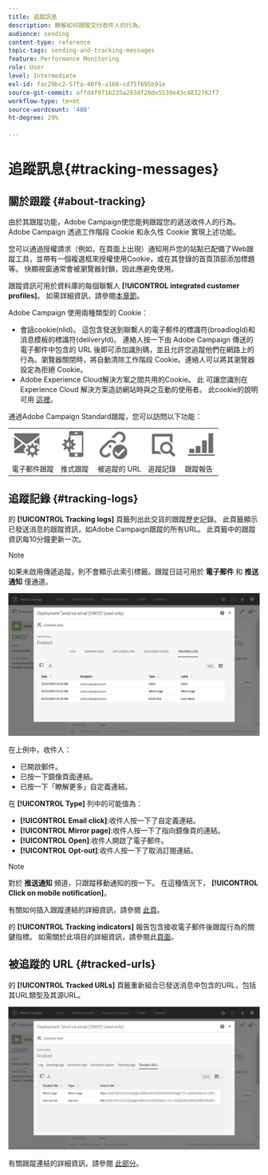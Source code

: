 ```yaml
---
title: 追蹤訊息
description: 瞭解如何跟蹤交付收件人的行為。
audience: sending
content-type: reference
topic-tags: sending-and-tracking-messages
feature: Performance Monitoring
role: User
level: Intermediate
exl-id: fac29bc2-57fa-40f9-a160-cd75f695b91e
source-git-commit: affd4f9716235a283df20de5539e43c4832762f7
workflow-type: tm+mt
source-wordcount: '480'
ht-degree: 29%

---
```


# 追蹤訊息{#tracking-messages}

## 關於跟蹤 {#about-tracking}

由於其跟蹤功能，Adobe Campaign使您能夠跟蹤您的遞送收件人的行為。 Adobe Campaign 透過工作階段 Cookie 和永久性 Cookie 實現上述功能。

您可以通過授權請求（例如，在頁面上出現）通知用戶您的站點已配備了Web跟蹤工具，並帶有一個複選框來授權使用Cookie，或在其登錄的首頁頂部添加標題等。 快顯視窗通常會被瀏覽器封鎖，因此應避免使用。

跟蹤資訊可用於資料庫的每個聯繫人 **[!UICONTROL integrated customer profiles]**。 如需詳細資訊，請參閱[本章節](../../audiences/using/integrated-customer-profile.md)。

Adobe Campaign 使用兩種類型的 Cookie：

* 會話cookie(nlid)。 這包含發送到聯繫人的電子郵件的標識符(broadlogId)和消息模板的標識符(deliveryId)。 連絡人按一下由 Adobe Campaign 傳送的電子郵件中包含的 URL 後即可添加識別碼，並且允許您追蹤他們在網路上的行為。瀏覽器關閉時，將自動清除工作階段 Cookie。連絡人可以將其瀏覽器設定為拒絕 Cookie。
* Adobe Experience Cloud解決方案之間共用的Cookie。 此 可讓您識別在 Experience Cloud 解決方案造訪網站時與之互動的使用者。 此cookie的說明可用 [這裡](https://experienceleague.adobe.com/docs/core-services/interface/ec-cookies/cookies-mc.html)。

通過Adobe Campaign Standard跟蹤，您可以訪問以下功能：

<table>
<tr>
    <td valign="top">
        <a href="../../administration/using/configuring-email-channel.md#tracking-parameters"><img width="60px" alt="條件" src="assets/icon_email_parameters.png"/></a>
    </td>
    <td valign="top">
        <a href="../../administration/using/push-tracking.md"><img width="60px" alt="條件" src="assets/icon_push_parameters.png"/></a>
    </td>
    <td valign="top">
        <a href="../../designing/using/links.md#about-tracked-urls"><img width="60px" alt="條件" src="assets/icon_url.png"/></a>
    </td>
        <td valign="top">
          <a href="../../sending/using/tracking-messages.md#tracking-logs"><img width="60px" alt="條件" src="assets/icon_log.png"/></a>
    </td>
    </td>
    <td valign="top">
          <a href="../../reporting/using/tracking-indicators.md"><img width="60px" alt="條件" src="assets/icon_report.png"/></a>
</tr>
<tr>
<td>電子郵件跟蹤</td>
<td>推式跟蹤</td>
<td>被追蹤的 URL</td>
<td>追蹤記錄</td>
<td>跟蹤報告</td>
</tr>
</table>

## 追蹤記錄 {#tracking-logs}

的 **[!UICONTROL Tracking logs]** 頁籤列出此交貨的跟蹤歷史記錄。 此頁籤顯示已發送消息的跟蹤資訊，如Adobe Campaign跟蹤的所有URL。 此頁籤中的跟蹤資訊每10分鐘更新一次。

>[!NOTE]
>
>如果未啟用傳遞追蹤，則不會顯示此索引標籤。跟蹤日誌可用於 **電子郵件** 和 **推送通知** 僅通道。

![](assets/tracking_logs.png)

在上例中，收件人：

* 已開啟郵件。
* 已按一下鏡像頁面連結。
* 已按一下「瞭解更多」自定義連結。

在 **[!UICONTROL Type]** 列中的可能值為：

* **[!UICONTROL Email click]**:收件人按一下了自定義連結。
* **[!UICONTROL Mirror page]**:收件人按一下了指向鏡像頁的連結。
* **[!UICONTROL Open]**:收件人開啟了電子郵件。
* **[!UICONTROL Opt-out]**:收件人按一下了取消訂閱連結。

>[!NOTE]
>
>對於 **推送通知** 頻道，只跟蹤移動通知的按一下。 在這種情況下， **[!UICONTROL Click on mobile notification]**。

有關如何插入跟蹤連結的詳細資訊，請參閱 [此頁](../../designing/using/links.md#inserting-a-link)。

的 **[!UICONTROL Tracking indicators]** 報告包含接收電子郵件後跟蹤行為的關鍵指標。 如需關於此項目的詳細資訊，請參閱此[頁面](../../reporting/using/tracking-indicators.md)。

## 被追蹤的 URL {#tracked-urls}

的 **[!UICONTROL Tracked URLs]** 頁籤重新組合已發送消息中包含的URL，包括其URL類型及其源URL。

![](assets/sending_delivery6.png)

有關跟蹤連結的詳細資訊，請參閱 [此部分](../../designing/using/links.md#about-tracked-urls)。
